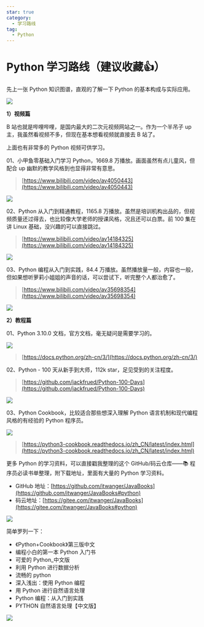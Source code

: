 ```yaml
---
star: true
category:
  - 学习路线
tag:
  - Python
---
```


# Python 学习路线（建议收藏:+1:）

先上一张 Python 知识图谱，直观的了解一下 Python 的基本构成与实际应用。

![](https://cdn.jsdelivr.net/gh/thinkingme/thinkingme.github.io@master/images/xuexiluxian/python-1.png)

**1）视频篇**

B 站也就是哔哩哔哩，是国内最大的二次元视频网站之一。作为一个半吊子 up 主，我虽然看视频不多，但现在基本想看视频就直接去 B 站了。

上面也有非常多的 Python 视频可供学习。

01、小甲鱼零基础入门学习 Python，1669.8 万播放。画面虽然有点儿童风，但配合 up 幽默的教学风格到也显得非常有意思。

> [https://www.bilibili.com/video/av4050443](https://www.bilibili.com/video/av4050443)

![](https://cdn.jsdelivr.net/gh/thinkingme/thinkingme.github.io@master/images/xuexiluxian/python-2.png)

02、Python 从入门到精通教程，1165.8 万播放。虽然是培训机构出品的，但视频质量还过得去，也比较像大学老师的授课风格，况且还可以白票。前 100 集在讲 Linux 基础，没兴趣的可以直接跳过。

> [https://www.bilibili.com/video/av14184325](https://www.bilibili.com/video/av14184325)

![](https://cdn.jsdelivr.net/gh/thinkingme/thinkingme.github.io@master/images/xuexiluxian/python-3.png)

03、Python 编程从入门到实践，84.4 万播放。虽然播放量一般，内容也一般，但如果想听萝莉小姐姐的声音的话，可以尝试下，听完整个人都治愈了。

> [https://www.bilibili.com/video/av35698354](https://www.bilibili.com/video/av35698354)

![](https://cdn.jsdelivr.net/gh/thinkingme/thinkingme.github.io@master/images/xuexiluxian/python-4.png)

**2）教程篇**

01、Python 3.10.0 文档，官方文档，毫无疑问是需要学习的。

![](https://cdn.jsdelivr.net/gh/thinkingme/thinkingme.github.io@master/images/xuexiluxian/python-5.png)

> [https://docs.python.org/zh-cn/3/](https://docs.python.org/zh-cn/3/)

02、Python - 100 天从新手到大师，112k star，足见受到的关注程度。

> [https://github.com/jackfrued/Python-100-Days](https://github.com/jackfrued/Python-100-Days)

![](https://cdn.jsdelivr.net/gh/thinkingme/thinkingme.github.io@master/images/xuexiluxian/python-6.png)

03、Python Cookbook，比较适合那些想深入理解 Python 语言机制和现代编程风格的有经验的 Python 程序员。

![](https://cdn.jsdelivr.net/gh/thinkingme/thinkingme.github.io@master/images/xuexiluxian/python-7.png)

> [https://python3-cookbook.readthedocs.io/zh_CN/latest/index.html](https://python3-cookbook.readthedocs.io/zh_CN/latest/index.html)

更多 Python 的学习资料，可以直接戳我整理的这个 GitHub/码云仓库——📚 程序员必读书单整理，附下载地址，里面有大量的 Python 学习资料。

- GitHub 地址：[https://github.com/itwanger/JavaBooks](https://github.com/itwanger/JavaBooks#python)
- 码云地址：[https://gitee.com/itwanger/JavaBooks](https://gitee.com/itwanger/JavaBooks#python)

![](https://cdn.jsdelivr.net/gh/thinkingme/thinkingme.github.io@master/images/xuexiluxian/python-books.jpg)

简单罗列一下：

- 《Python+Cookbook》第三版中文
- 编程小白的第一本 Python 入门书
- 可爱的 Python\_中文版
- 利用 Python 进行数据分析
- 流畅的 python
- 深入浅出：使用 Python 编程
- 用 Python 进行自然语言处理
- Python 编程：从入门到实践
- PYTHON 自然语言处理【中文版】

![](https://cdn.jsdelivr.net/gh/thinkingme/thinkingme.github.io@master/images/xingbiaogongzhonghao.png)
